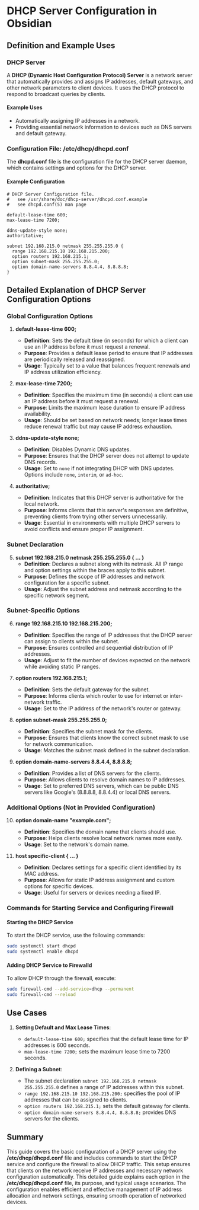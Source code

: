 # DHCP Server Configuration in Obsidian

## Definition and Example Uses

### DHCP Server
A **DHCP (Dynamic Host Configuration Protocol) Server** is a network server that automatically provides and assigns IP addresses, default gateways, and other network parameters to client devices. It uses the DHCP protocol to respond to broadcast queries by clients.

#### Example Uses
- Automatically assigning IP addresses in a network.
- Providing essential network information to devices such as DNS servers and default gateway.

### Configuration File: /etc/dhcp/dhcpd.conf
The **dhcpd.conf** file is the configuration file for the DHCP server daemon, which contains settings and options for the DHCP server.

#### Example Configuration
```plaintext
# DHCP Server Configuration file.
#   see /usr/share/doc/dhcp-server/dhcpd.conf.example
#   see dhcpd.conf(5) man page

default-lease-time 600;
max-lease-time 7200;

ddns-update-style none;
authoritative;

subnet 192.168.215.0 netmask 255.255.255.0 {
  range 192.168.215.10 192.168.215.200;
  option routers 192.168.215.1;
  option subnet-mask 255.255.255.0;
  option domain-name-servers 8.8.4.4, 8.8.8.8;
}
```

## Detailed Explanation of DHCP Server Configuration Options

### Global Configuration Options

1. **default-lease-time 600;**
   - **Definition**: Sets the default time (in seconds) for which a client can use an IP address before it must request a renewal.
   - **Purpose**: Provides a default lease period to ensure that IP addresses are periodically released and reassigned.
   - **Usage**: Typically set to a value that balances frequent renewals and IP address utilization efficiency.

2. **max-lease-time 7200;**
   - **Definition**: Specifies the maximum time (in seconds) a client can use an IP address before it must request a renewal.
   - **Purpose**: Limits the maximum lease duration to ensure IP address availability.
   - **Usage**: Should be set based on network needs; longer lease times reduce renewal traffic but may cause IP address exhaustion.

3. **ddns-update-style none;**
   - **Definition**: Disables Dynamic DNS updates.
   - **Purpose**: Ensures that the DHCP server does not attempt to update DNS records.
   - **Usage**: Set to `none` if not integrating DHCP with DNS updates. Options include `none`, `interim`, or `ad-hoc`.

4. **authoritative;**
   - **Definition**: Indicates that this DHCP server is authoritative for the local network.
   - **Purpose**: Informs clients that this server's responses are definitive, preventing clients from trying other servers unnecessarily.
   - **Usage**: Essential in environments with multiple DHCP servers to avoid conflicts and ensure proper IP assignment.

### Subnet Declaration

5. **subnet 192.168.215.0 netmask 255.255.255.0 { ... }**
   - **Definition**: Declares a subnet along with its netmask. All IP range and option settings within the braces apply to this subnet.
   - **Purpose**: Defines the scope of IP addresses and network configuration for a specific subnet.
   - **Usage**: Adjust the subnet address and netmask according to the specific network segment.

### Subnet-Specific Options

6. **range 192.168.215.10 192.168.215.200;**
   - **Definition**: Specifies the range of IP addresses that the DHCP server can assign to clients within the subnet.
   - **Purpose**: Ensures controlled and sequential distribution of IP addresses.
   - **Usage**: Adjust to fit the number of devices expected on the network while avoiding static IP ranges.

7. **option routers 192.168.215.1;**
   - **Definition**: Sets the default gateway for the subnet.
   - **Purpose**: Informs clients which router to use for internet or inter-network traffic.
   - **Usage**: Set to the IP address of the network's router or gateway.

8. **option subnet-mask 255.255.255.0;**
   - **Definition**: Specifies the subnet mask for the clients.
   - **Purpose**: Ensures that clients know the correct subnet mask to use for network communication.
   - **Usage**: Matches the subnet mask defined in the subnet declaration.

9. **option domain-name-servers 8.8.4.4, 8.8.8.8;**
   - **Definition**: Provides a list of DNS servers for the clients.
   - **Purpose**: Allows clients to resolve domain names to IP addresses.
   - **Usage**: Set to preferred DNS servers, which can be public DNS servers like Google's (8.8.8.8, 8.8.4.4) or local DNS servers.

### Additional Options (Not in Provided Configuration)

10. **option domain-name "example.com";**
    - **Definition**: Specifies the domain name that clients should use.
    - **Purpose**: Helps clients resolve local network names more easily.
    - **Usage**: Set to the network's domain name.

11. **host specific-client { ... }**
    - **Definition**: Declares settings for a specific client identified by its MAC address.
    - **Purpose**: Allows for static IP address assignment and custom options for specific devices.
    - **Usage**: Useful for servers or devices needing a fixed IP.

### Commands for Starting Service and Configuring Firewall

#### Starting the DHCP Service
To start the DHCP service, use the following commands:
```bash
sudo systemctl start dhcpd
sudo systemctl enable dhcpd
```

#### Adding DHCP Service to Firewalld
To allow DHCP through the firewall, execute:
```bash
sudo firewall-cmd --add-service=dhcp --permanent
sudo firewall-cmd --reload
```

## Use Cases
1. **Setting Default and Max Lease Times**:
   - `default-lease-time 600;` specifies that the default lease time for IP addresses is 600 seconds.
   - `max-lease-time 7200;` sets the maximum lease time to 7200 seconds.
   
2. **Defining a Subnet**:
   - The subnet declaration `subnet 192.168.215.0 netmask 255.255.255.0` defines a range of IP addresses within this subnet.
   - `range 192.168.215.10 192.168.215.200;` specifies the pool of IP addresses that can be assigned to clients.
   - `option routers 192.168.215.1;` sets the default gateway for clients.
   - `option domain-name-servers 8.8.4.4, 8.8.8.8;` provides DNS servers for the clients.

## Summary
This guide covers the basic configuration of a DHCP server using the **/etc/dhcp/dhcpd.conf** file and includes commands to start the DHCP service and configure the firewall to allow DHCP traffic. This setup ensures that clients on the network receive IP addresses and necessary network configuration automatically. This detailed guide explains each option in the **/etc/dhcp/dhcpd.conf** file, its purpose, and typical usage scenarios. The configuration enables efficient and effective management of IP address allocation and network settings, ensuring smooth operation of networked devices.
